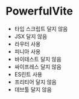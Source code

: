 # PowerfulVite

- 타입 스크립트 달지 않음
- JSX 달지 않음
- 라우터 사용
- 피니아 사용
- 바이테스트 달지 않음
- 싸이프레스 달지 않음
- ES린트 사용
- 프리티어 달지 않음
- 데브툴 달지 않음